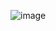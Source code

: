 ![image](https://github.com/PranavRao30/3D-DS-1BM22CS201/assets/153255083/6bd51cdc-0756-43c1-acc0-821d753e11cf)
